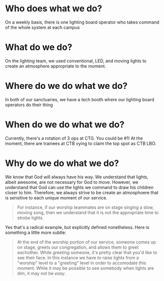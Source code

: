 <!-- TITLE: Who, what, where, when, and why? -->
<!-- SUBTITLE: As a Lighting Board Operator, you are expected to create an environment that enhances the experience of our congregation -->

# Who does what we do?
On a weekly basis, there is one lighting board operator who takes command of the whole system at each campus
# What do we do?
On the lighting team, we used conventional, LED, and moving lights to create an atmosphere appropriate to the moment.
# Where do we do what we do?
In both of our sanctuaries, we have a tech booth where our lighting board operators do their thing
# When do we do what we do?
Currently, there's a rotation of 3 ops at CTG. You could be #1!
At the moment, there are trainees at CTB vying to claim the top spot as CTB LBO.
# Why do we do what we do?
We know that God will always have his way. We understand that lights, albeit awesome, are not necessary for God to move. However, we understand that God can use the lights we command to draw his children closer to him. Therefore, we always strive to be create an atmosphoere that is sensitive to each unique moment of our service. 
> For instance, if our worship teammates are on stage singing a slow, moving song, then we understand that it is not the appropriate time to strobe lights. 

Yes that's a radical example, but explicitly defined nonetheless. Here is something a little more subtle:
> At the end of the worship portion of our service, someone comes up on stage, greets our congregation, and allows them to greet eachother. While greeting someone, it's pretty clear that you'd like to see their face. In this instance we have to raise lights from a "worship" level to a "greeting" level in order to accomodate this moment. While it may be *possible* to see somebody when lights are dim, it may not be *easy*.
